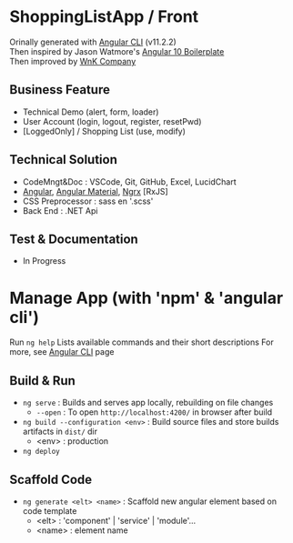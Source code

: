 # ShoppingListApp / Front

Orinally generated with [Angular CLI](https://github.com/angular/angular-cli#angular-cli---the-cli-tool-for-angular) (v11.2.2)<br/>
Then inspired by Jason Watmore's [Angular 10 Boilerplate](https://jasonwatmore.com/post/2020/08/29/angular-10-boilerplate-email-sign-up-with-verification-authentication-forgot-password)<br/>
Then improved by [WnK Company](https://shoppinglistapp-44a01.web.app/home)

## Business Feature

- Technical Demo (alert, form, loader)
- User Account (login, logout, register, resetPwd)
- [LoggedOnly] / Shopping List (use, modify)

## Technical Solution

- CodeMngt&Doc : VSCode, Git, GitHub, Excel, LucidChart
- [Angular](https://angular.io/docs), [Angular Material](https://material.angular.io/components/categories), 
  [Ngrx](https://ngrx.io/docs) [RxJS]
- CSS Preprocessor : sass en '.scss'
- Back End : .NET Api

## Test & Documentation

- In Progress

# Manage App (with 'npm' & 'angular cli')

Run `ng help` Lists available commands and their short descriptions
For more, see [Angular CLI](https://angular.io/cli) page

## Build & Run

- `ng serve` : Builds and serves app locally, rebuilding on file changes
  - `--open` : To open `http://localhost:4200/` in browser after build
- `ng build --configuration <env>` : Build source files and store builds artifacts in `dist/` dir
  - \<env> : production
- `ng deploy`

## Scaffold Code

- `ng generate <elt> <name>` : Scaffold new angular element based on code template
  - \<elt> : 'component' | 'service' | 'module'...
  - \<name> : element name
